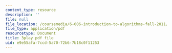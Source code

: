 ```yaml
---
content_type: resource
description: ''
file: null
file_location: /coursemedia/6-006-introduction-to-algorithms-fall-2011/e9e55afa7ccd5a7072b67b18c0f11253_a_otxyu0mSQ.pdf
file_type: application/pdf
resourcetype: Document
title: 3play pdf file
uid: e9e55afa-7ccd-5a70-72b6-7b18c0f11253
---
```

